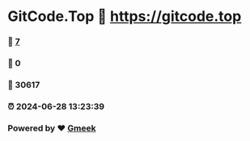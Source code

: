 # GitCode.Top :link: https://gitcode.top 
### :page_facing_up: [7](https://gitcode.top/tag.html) 
### :speech_balloon: 0 
### :hibiscus: 30617 
### :alarm_clock: 2024-06-28 13:23:39 
### Powered by :heart: [Gmeek](https://github.com/Meekdai/Gmeek)
